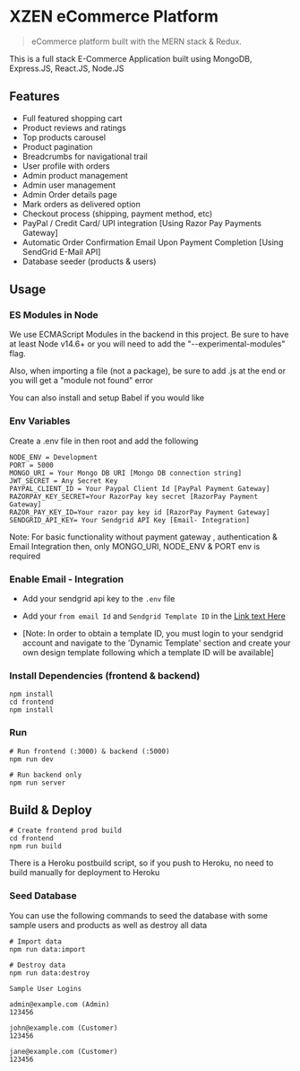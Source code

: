 # XZEN eCommerce Platform

> eCommerce platform built with the MERN stack & Redux.

This is a full stack E-Commerce Application built using MongoDB, Express.JS, React.JS, Node.JS

<!-- ![screenshot](https://github.com/bradtraversy/proshop_mern/blob/master/uploads/Screen%20Shot%202020-09-29%20at%205.50.52%20PM.png) -->

## Features

- Full featured shopping cart
- Product reviews and ratings
- Top products carousel
- Product pagination
- Breadcrumbs for navigational trail
- User profile with orders
- Admin product management
- Admin user management
- Admin Order details page
- Mark orders as delivered option
- Checkout process (shipping, payment method, etc)
- PayPal / Credit Card/ UPI integration [Using Razor Pay Payments Gateway]
- Automatic Order Confirmation Email Upon Payment Completion [Using SendGrid E-Mail API]
- Database seeder (products & users)

## Usage

### ES Modules in Node

We use ECMAScript Modules in the backend in this project. Be sure to have at least Node v14.6+ or you will need to add the "--experimental-modules" flag.

Also, when importing a file (not a package), be sure to add .js at the end or you will get a "module not found" error

You can also install and setup Babel if you would like

### Env Variables

Create a .env file in then root and add the following

```
NODE_ENV = Development
PORT = 5000
MONGO_URI = Your Mongo DB URI [Mongo DB connection string]
JWT_SECRET = Any Secret Key
PAYPAL_CLIENT_ID = Your Paypal Client Id [PayPal Payment Gateway]
RAZORPAY_KEY_SECRET=Your RazorPay key secret [RazorPay Payment Gateway]
RAZOR_PAY_KEY_ID=Your razor pay key id [RazorPay Payment Gateway]
SENDGRID_API_KEY= Your Sendgrid API Key [Email- Integration]
```

Note: For basic functionality without payment gateway , authentication & Email Integration then, only MONGO_URI, NODE_ENV & PORT env is required

### Enable Email - Integration

- Add your sendgrid api key to the `.env` file
- Add your `from email Id` and `Sendgrid Template ID` in the [Link text Here](https://github.com/xosteve26/XZEN/blob/master/backend/controllers/orderController.js#L78-L79)

- [Note: In order to obtain a template ID, you must login to your sendgrid account and navigate to the 'Dynamic Template' section and create your own design template following which a template ID will be available]

### Install Dependencies (frontend & backend)

```
npm install
cd frontend
npm install
```

### Run

```
# Run frontend (:3000) & backend (:5000)
npm run dev

# Run backend only
npm run server
```

## Build & Deploy

```
# Create frontend prod build
cd frontend
npm run build
```

There is a Heroku postbuild script, so if you push to Heroku, no need to build manually for deployment to Heroku

### Seed Database

You can use the following commands to seed the database with some sample users and products as well as destroy all data

```
# Import data
npm run data:import

# Destroy data
npm run data:destroy
```

```
Sample User Logins

admin@example.com (Admin)
123456

john@example.com (Customer)
123456

jane@example.com (Customer)
123456

```
